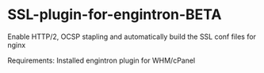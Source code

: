 # SSL-plugin-for-engintron-BETA
Enable HTTP/2, OCSP stapling and automatically build the SSL conf files for nginx

Requirements: Installed engintron plugin for WHM/cPanel
